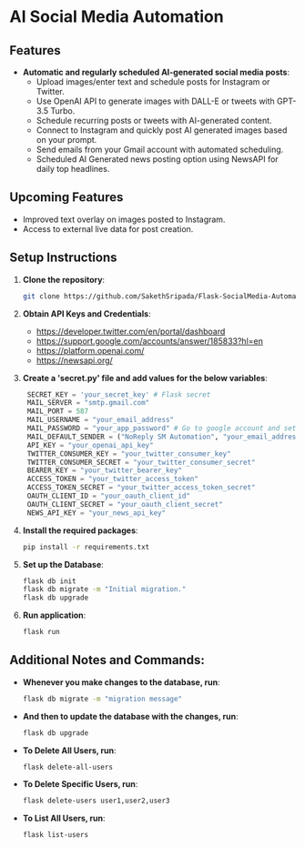 # AI Social Media Automation

## Features

- **Automatic and regularly scheduled AI-generated social media posts**:
  - Upload images/enter text and schedule posts for Instagram or Twitter.
  - Use OpenAI API to generate images with DALL-E or tweets with GPT-3.5 Turbo.
  - Schedule recurring posts or tweets with AI-generated content.
  - Connect to Instagram and quickly post AI generated images based on your prompt.
  - Send emails from your Gmail account with automated scheduling.
  - Scheduled AI Generated news posting option using NewsAPI for daily top headlines.

## Upcoming Features
- Improved text overlay on images posted to Instagram.
- Access to external live data for post creation.

## Setup Instructions

1. **Clone the repository**:
   ```bash
   git clone https://github.com/SakethSripada/Flask-SocialMedia-Automation.git
   ```
   
2. **Obtain API Keys and Credentials**:
   - https://developer.twitter.com/en/portal/dashboard
   - https://support.google.com/accounts/answer/185833?hl=en
   - https://platform.openai.com/
   - https://newsapi.org/
3. **Create a 'secret.py' file and add values for the below variables**:
   ```python
    SECRET_KEY = 'your_secret_key' # Flask secret
    MAIL_SERVER = "smtp.gmail.com" 
    MAIL_PORT = 587
    MAIL_USERNAME = "your_email_address"
    MAIL_PASSWORD = "your_app_password" # Go to google account and set up App password
    MAIL_DEFAULT_SENDER = ("NoReply SM Automation", "your_email_address")
    API_KEY = "your_openai_api_key"
    TWITTER_CONSUMER_KEY = "your_twitter_consumer_key"
    TWITTER_CONSUMER_SECRET = "your_twitter_consumer_secret"
    BEARER_KEY = "your_twitter_bearer_key"
    ACCESS_TOKEN = "your_twitter_access_token"
    ACCESS_TOKEN_SECRET = "your_twitter_access_token_secret"
    OAUTH_CLIENT_ID = "your_oauth_client_id"
    OAUTH_CLIENT_SECRET = "your_oauth_client_secret"
    NEWS_API_KEY = "your_news_api_key"
    ```
4. **Install the required packages**:
    ```bash
    pip install -r requirements.txt
    ```
5. **Set up the Database**:
    ```bash
   flask db init
   flask db migrate -m "Initial migration."
    flask db upgrade
    ```
6. **Run application**:
    ```bash
    flask run
    ```

## Additional Notes and Commands:
- **Whenever you make changes to the database, run**:
    ```bash
    flask db migrate -m "migration message"
    ```
- **And then to update the database with the changes, run**:
    ```bash
    flask db upgrade
    ```
- **To Delete All Users, run**:
    ```bash
    flask delete-all-users
    ```
- **To Delete Specific Users, run**:
    ```bash
  flask delete-users user1,user2,user3
    ```
- **To List All Users, run**:
    ```bash
    flask list-users
    ```
